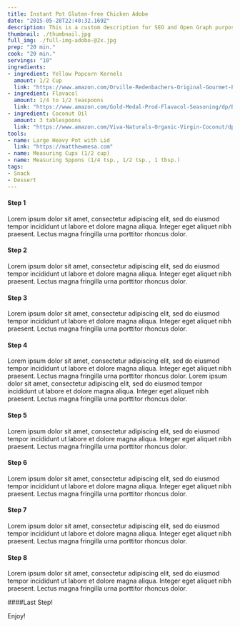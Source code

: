 ```yaml
---
title: Instant Pot Gluten-free Chicken Adobe
date: "2015-05-28T22:40:32.169Z"
description: This is a custom description for SEO and Open Graph purposes, rather than the default generated excerpt. Simply add a description field to the frontmatter.
thumbnail: ./thumbnail.jpg
full_img: ./full-img-adobo-@2x.jpg
prep: "20 min."
cook: "20 min."
servings: "10"
ingredients:
- ingredient: Yellow Popcorn Kernels
  amount: 1/2 Cup
  link: "https://www.amazon.com/Orville-Redenbachers-Original-Gourmet-Popcorn/dp/B000RPYX4W/"
- ingredient: Flavacol
  amount: 1/4 to 1/2 teaspoons
  link: "https://www.amazon.com/Gold-Medal-Prod-Flavacol-Seasoning/dp/B004W8LT10"
- ingredient: Coconut Oil
  amount: 3 tablespoons
  link: "https://www.amazon.com/Viva-Naturals-Organic-Virgin-Coconut/dp/B00DS842HS/"
tools:
- name: Large Heavy Pot with Lid
  link: "https://matthewmesa.com"
- name: Measuring Cups (1/2 cup)
- name: Measuring Sppons (1/4 tsp., 1/2 tsp., 1 tbsp.)
tags:
- Snack
- Dessert
---
```


#### Step 1
Lorem ipsum dolor sit amet, consectetur adipiscing elit, sed do eiusmod tempor incididunt ut labore et dolore magna aliqua. Integer eget aliquet nibh praesent. Lectus magna fringilla urna porttitor rhoncus dolor.

#### Step 2

Lorem ipsum dolor sit amet, consectetur adipiscing elit, sed do eiusmod tempor incididunt ut labore et dolore magna aliqua. Integer eget aliquet nibh praesent. Lectus magna fringilla urna porttitor rhoncus dolor.

#### Step 3

Lorem ipsum dolor sit amet, consectetur adipiscing elit, sed do eiusmod tempor incididunt ut labore et dolore magna aliqua. Integer eget aliquet nibh praesent. Lectus magna fringilla urna porttitor rhoncus dolor.

#### Step 4

Lorem ipsum dolor sit amet, consectetur adipiscing elit, sed do eiusmod tempor incididunt ut labore et dolore magna aliqua. Integer eget aliquet nibh praesent. Lectus magna fringilla urna porttitor rhoncus dolor. Lorem ipsum dolor sit amet, consectetur adipiscing elit, sed do eiusmod tempor incididunt ut labore et dolore magna aliqua. Integer eget aliquet nibh praesent. Lectus magna fringilla urna porttitor rhoncus dolor.

#### Step 5

Lorem ipsum dolor sit amet, consectetur adipiscing elit, sed do eiusmod tempor incididunt ut labore et dolore magna aliqua. Integer eget aliquet nibh praesent. Lectus magna fringilla urna porttitor rhoncus dolor.

#### Step 6

Lorem ipsum dolor sit amet, consectetur adipiscing elit, sed do eiusmod tempor incididunt ut labore et dolore magna aliqua. Integer eget aliquet nibh praesent. Lectus magna fringilla urna porttitor rhoncus dolor.

#### Step 7

Lorem ipsum dolor sit amet, consectetur adipiscing elit, sed do eiusmod tempor incididunt ut labore et dolore magna aliqua. Integer eget aliquet nibh praesent. Lectus magna fringilla urna porttitor rhoncus dolor.

#### Step 8

Lorem ipsum dolor sit amet, consectetur adipiscing elit, sed do eiusmod tempor incididunt ut labore et dolore magna aliqua. Integer eget aliquet nibh praesent. Lectus magna fringilla urna porttitor rhoncus dolor.

####Last Step!

Enjoy!